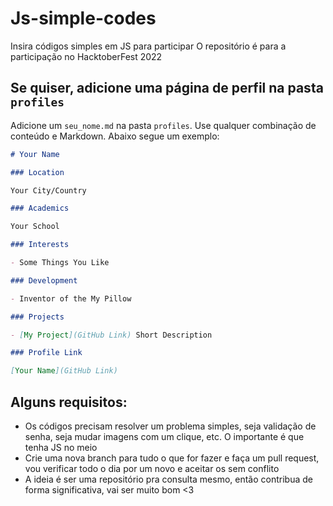 # Js-simple-codes

Insira códigos simples em JS para participar
O repositório é para a participação no HacktoberFest 2022

## Se quiser, adicione uma página de perfil na pasta `profiles`

Adicione um `seu_nome.md` na pasta `profiles`. Use qualquer combinação de conteúdo e Markdown. Abaixo segue um exemplo:

```markdown
# Your Name

### Location

Your City/Country

### Academics

Your School

### Interests

- Some Things You Like

### Development

- Inventor of the My Pillow

### Projects

- [My Project](GitHub Link) Short Description

### Profile Link

[Your Name](GitHub Link)
```

## Alguns requisitos:

- Os códigos precisam resolver um problema simples, seja validação de senha, seja mudar imagens com um clique, etc. O importante é que tenha JS no meio
- Crie uma nova branch para tudo o que for fazer e faça um pull request, vou verificar todo o dia por um novo e aceitar os sem conflito
- A ideia é ser uma repositório pra consulta mesmo, então contribua de forma significativa, vai ser muito bom <3
